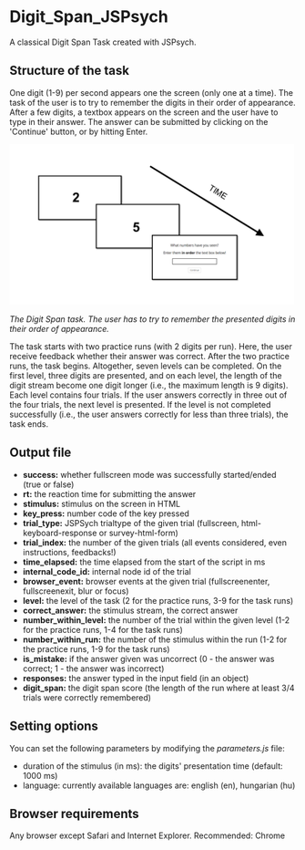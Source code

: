 # Digit_Span_JSPsych
 
<p>A classical Digit Span Task created with JSPsych.</p>

<h2>Structure of the task</h2>
<p>One digit (1-9) per second appears one the screen (only one at a time). The task of the user is to try to remember the digits in their order of appearance. After a few digits, a textbox appears on the screen and the user have to type in their answer. The answer can be submitted by clicking on the 'Continue' button, or by hitting Enter.</p>

<img src="static/images/instruction.png" width="500px" /><figcaption><i>The Digit Span task. The user has to try to remember the presented digits in their order of appearance.</i></figcaption>
 
<p>The task starts with two practice runs (with 2 digits per run). Here, the user receive feedback whether their answer was correct. After the two practice runs, the task begins. Altogether, seven levels can be completed. On the first level, three digits are presented, and on each level, the length of the digit stream become one digit longer (i.e., the maximum length is 9 digits). Each level contains four trials. If the user answers correctly in three out of the four trials, the next level is presented. If the level is not completed successfully (i.e., the user answers correctly for less than three trials), the task ends.</p>

<h2>Output file</h2>

- <strong>success:</strong> whether fullscreen mode was successfully started/ended (true or false)
- <strong>rt:</strong> the reaction time for submitting the answer
- <strong>stimulus:</strong> stimulus on the screen in HTML
- <strong>key_press:</strong> number code of the key pressed
- <strong>trial_type:</strong> JSPSych trialtype of the given trial (fullscreen, html-keyboard-response or survey-html-form)
- <strong>trial_index:</strong> the number of the given trials (all events considered, even instructions, feedbacks!)
- <strong>time_elapsed:</strong> the time elapsed from the start of the script in ms
- <strong>internal_code_id:</strong> internal node id of the trial
- <strong>browser_event:</strong> browser events at the given trial (fullscreenenter, fullscreenexit, blur or focus)
- <strong>level:</strong> the level of the task (2 for the practice runs, 3-9 for the task runs)
- <strong>correct_answer:</strong> the stimulus stream, the correct answer
- <strong>number_within_level:</strong> the number of the trial within the given level (1-2 for the practice runs, 1-4 for the task runs)
- <strong>number_within_run:</strong> the number of the stimulus within the run (1-2 for the practice runs, 1-9 for the task runs)
- <strong>is_mistake:</strong> if the answer given was uncorrect (0 - the answer was correct; 1 - the answer was incorrect)
- <strong>responses:</strong> the answer typed in the input field (in an object)
- <strong>digit_span:</strong> the digit span score (the length of the run where at least 3/4 trials were correctly remembered)

<h2>Setting options</h2>
<p>You can set the following parameters by modifying the <i>parameters.js</i> file:</p>
<ul>
    <li>duration of the stimulus (in ms): the digits' presentation time (default: 1000 ms)</li>
    <li>language: currently available languages are: english (en), hungarian (hu)</li>
</ul>

<h2>Browser requirements</h2>
<p>Any browser except Safari and Internet Explorer. Recommended: Chrome</p>
